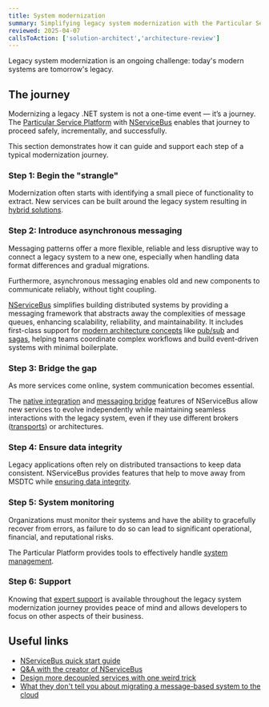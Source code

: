 ```yaml
---
title: System modernization
summary: Simplifying legacy system modernization with the Particular Service Platform and NServiceBus
reviewed: 2025-04-07
callsToAction: ['solution-architect','architecture-review']
---
```


Legacy system modernization is an ongoing challenge: today's modern systems are tomorrow's legacy.

## The journey

Modernizing a legacy .NET system is not a one-time event — it’s a journey. The [Particular Service Platform](/platform/) with [NServiceBus](/nservicebus/) enables that journey to proceed safely, incrementally, and successfully.

This section demonstrates how it can guide and support each step of a typical modernization journey.

### Step 1: Begin the "strangle"

Modernization often starts with identifying a small piece of functionality to extract. New services can be built around the legacy system resulting in [hybrid solutions](/architecture/hybrid-systems.md).

### Step 2: Introduce asynchronous messaging

Messaging patterns offer a more flexible, reliable and less disruptive way to connect a legacy system to a new one, especially when handling data format differences and gradual migrations.

Furthermore, asynchronous messaging enables old and new components to communicate reliably, without tight coupling.

[NServiceBus](/nservicebus) simplifies building distributed systems by providing a messaging framework that abstracts away the complexities of message queues, enhancing scalability, reliability, and maintainability.
It includes first-class support for [modern architecture concepts](/architecture/#concepts) like [pub/sub](/nservicebus/messaging/publish-subscribe/) and [sagas](/nservicebus/sagas/), helping teams coordinate complex workflows and build event-driven systems with minimal boilerplate.

### Step 3: Bridge the gap

As more services come online, system communication becomes essential.

The [native integration](./native-integration.md) and [messaging bridge](./messaging-bridge.md) features of NServiceBus allow new services to evolve independently while maintaining seamless interactions with the legacy system, even if they use different brokers ([transports](/transports/)) or architectures.

### Step 4: Ensure data integrity

Legacy applications often rely on distributed transactions to keep data consistent. NServiceBus provides features that help to move away from MSDTC while [ensuring data integrity](./transactional-session-and-outbox.md).

### Step 5: System monitoring

Organizations must monitor their systems and have the ability to gracefully recover from errors, as failure to do so can lead to significant operational, financial, and reputational risks.

The Particular Platform provides tools to effectively handle [system management](./system-monitoring-and-management.md).

### Step 6: Support

Knowing that [expert support](./support.md) is available throughout the legacy system modernization journey provides peace of mind and allows developers to focus on other aspects of their business.

## Useful links

- [NServiceBus quick start guide](/tutorials/quickstart/)
- [Q&A with the creator of NServiceBus](https://particular.net/webinars/2023-live-qa-with-udi)
- [Design more decoupled services with one weird trick](https://particular.net/videos/design-more-decoupled-services-with-one-weird-trick)
- [What they don't tell you about migrating a message-based system to the cloud](https://particular.net/blog/messaging-bridge-migrating-to-the-cloud)
